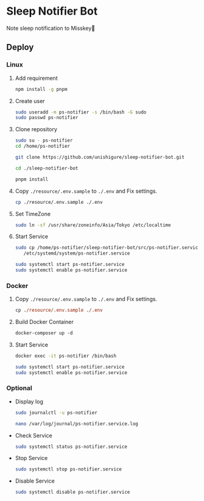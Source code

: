 # Sleep Notifier Bot

Note sleep notification to Misskey:bell:

## Deploy

### Linux

1. Add requirement

   ```bash
   npm install -g pnpm
   ```

2. Create user

   ```bash
   sudo useradd -m ps-notifier -s /bin/bash -G sudo
   sudo passwd ps-notifier
   ```

3. Clone repository

   ```bash
   sudo su - ps-notifier
   cd /home/ps-notifier
   ```

   ```bash
   git clone https://github.com/unishigure/sleep-notifier-bot.git
   ```

   ```bash
   cd ./sleep-notifier-bot
   ```

   ```bash
   pnpm install
   ```

4. Copy `./resource/.env.sample` to `./.env` and Fix settings.

   ```bash
   cp ./resource/.env.sample ./.env
   ```

5. Set TimeZone

   ```bash
   sudo ln -sf /usr/share/zoneinfo/Asia/Tokyo /etc/localtime
   ```

6. Start Service

   ```bash
   sudo cp /home/ps-notifier/sleep-notifier-bot/src/ps-notifier.service \
      /etc/systemd/system/ps-notifier.service
   ```

   ```bash
   sudo systemctl start ps-notifier.service
   sudo systemctl enable ps-notifier.service
   ```

### Docker

1. Copy `./resource/.env.sample` to `./.env` and Fix settings.

    ```ps
    cp ./resource/.env.sample ./.env
    ```

2. Build Docker Container

    ```ps
    docker-composer up -d
    ```

3. Start Service

    ```bash
    docker exec -it ps-notifier /bin/bash
    ```

    ```bash
    sudo systemctl start ps-notifier.service
    sudo systemctl enable ps-notifier.service
    ```

### Optional

- Display log

  ```bash
  sudo journalctl -u ps-notifier
  ```

  ```bash
  nano /var/log/journal/ps-notifier.service.log
  ```

- Check Service

  ```bash
  sudo systemctl status ps-notifier.service
  ```

- Stop Service

  ```bash
  sudo systemctl stop ps-notifier.service
  ```

- Disable Service

  ```bash
  sudo systemctl disable ps-notifier.service
  ```
